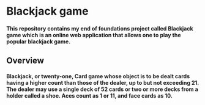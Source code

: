 # Blackjack game
#### This repository contains my end of foundations project called Blackjack game which is an online web application that allows one to play the popular blackjack game. 

## Overview
#### Blackjack, or twenty-one, Card game whose object is to be dealt cards having a higher count than those of the dealer, up to but not exceeding 21. The dealer may use a single deck of 52 cards or two or more decks from a holder called a shoe. Aces count as 1 or 11, and face cards as 10.


